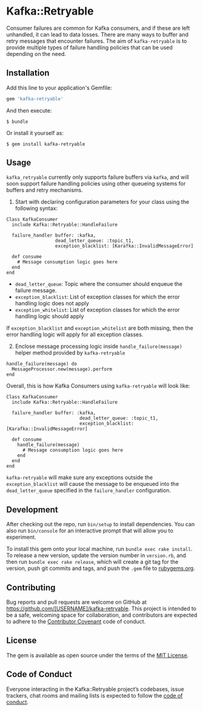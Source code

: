 # Kafka::Retryable

Consumer failures are common for Kafka consumers, and if these are left unhandled, it can lead to data losses. There are many ways to buffer and retry messages that encounter failures. The aim of `kafka-retryable` is to provide multiple types of failure handling policies that can be used depending on the need.   

## Installation

Add this line to your application's Gemfile:

```ruby
gem 'kafka-retryable'
```

And then execute:

    $ bundle

Or install it yourself as:

    $ gem install kafka-retryable

## Usage

`kafka_retryable` currently only supports failure buffers via `kafka`, and will soon support failure handling policies using other queueing systems for buffers and retry mechanisms.

1. Start with declaring configuration parameters for your class using the following syntax:

```
Class KafkaConsumer
  include Kafka::Retryable::HandleFailure
    
  failure_handler buffer: :kafka, 
                  dead_letter_queue: :topic_t1, 
                  exception_blacklist: [Karafka::InvalidMessageError]
    
  def consume
    # Message consumption logic goes here
  end
end
```

- `dead_letter_queue`: Topic where the consumer should enqueue the failure message.
- `exception_blacklist`: List of exception classes for which the error handling logic does not apply
- `exception_whitelist`: List of exception classes for which the error handling logic should apply

If `exception_blacklist` and `exception_whitelist` are both missing, then the error handling logic will apply for all exception classes.   

2. Enclose message processing logic inside `handle_failure(message)` helper method provided by `kafka-retryable`

```
handle_failure(message) do
  MessageProcessor.new(message).perform
end
```

Overall, this is how Kafka Consumers using `kafka-retryable` will look like:

```
Class KafkaConsumer
  include Kafka::Retryable::HandleFailure
    
  failure_handler buffer: :kafka, 
                           dead_letter_queue: :topic_t1, 
                           exception_blacklist: [Karafka::InvalidMessageError]
    
  def consume
    handle_failure(message)
      # Message consumption logic goes here
    end
  end
end
```

`kafka-retryable` will make sure any exceptions outside the `exception_blacklist` will cause the message to be enqueued into the `dead_letter_queue` specified in the `failure_handler` configuration.

## Development

After checking out the repo, run `bin/setup` to install dependencies. You can also run `bin/console` for an interactive prompt that will allow you to experiment.

To install this gem onto your local machine, run `bundle exec rake install`. To release a new version, update the version number in `version.rb`, and then run `bundle exec rake release`, which will create a git tag for the version, push git commits and tags, and push the `.gem` file to [rubygems.org](https://rubygems.org).

## Contributing

Bug reports and pull requests are welcome on GitHub at https://github.com/[USERNAME]/kafka-retryable. This project is intended to be a safe, welcoming space for collaboration, and contributors are expected to adhere to the [Contributor Covenant](http://contributor-covenant.org) code of conduct.

## License

The gem is available as open source under the terms of the [MIT License](http://opensource.org/licenses/MIT).

## Code of Conduct

Everyone interacting in the Kafka::Retryable project’s codebases, issue trackers, chat rooms and mailing lists is expected to follow the [code of conduct](https://github.com/[USERNAME]/kafka-retryable/blob/master/CODE_OF_CONDUCT.md).
